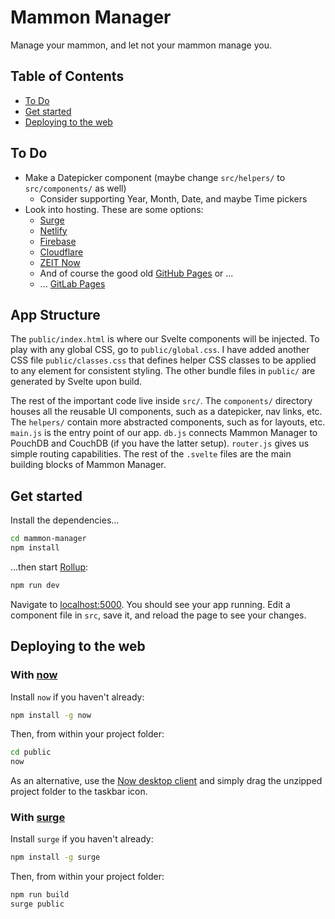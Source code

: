 # Mammon Manager

Manage your mammon, and let not your mammon manage you.

## Table of Contents

* [To Do](#to-do)
* [Get started](#get-started)
* [Deploying to the web](#deploying-to-the-web)

## To Do

* Make a Datepicker component (maybe change `src/helpers/` to `src/components/` as well)
  * Consider supporting Year, Month, Date, and maybe Time pickers
* Look into hosting. These are some options:
  * [Surge](https://github.com/sintaxi/surge)
  * [Netlify](https://www.netlify.com)
  * [Firebase](https://firebase.google.com)
  * [Cloudflare](https://www.cloudflare.com)
  * [ZEIT Now](https://zeit.co)
  * And of course the good old [GitHub Pages](https://pages.github.com) or ...
  * ... [GitLab Pages](https://about.gitlab.com/product/pages)

## App Structure

The `public/index.html` is where our Svelte components will be injected. To play with any global CSS, go to `public/global.css`. I have added another CSS file `public/classes.css` that defines helper CSS classes to be applied to any element for consistent styling. The other bundle files in `public/` are generated by Svelte upon build.

The rest of the important code live inside `src/`. The `components/` directory houses all the reusable UI components, such as a datepicker, nav links, etc. The `helpers/` contain more abstracted components, such as for layouts, etc. `main.js` is the entry point of our app. `db.js` connects Mammon Manager to PouchDB and CouchDB (if you have the latter setup). `router.js` gives us simple routing capabilities. The rest of the `.svelte` files are the main building blocks of Mammon Manager.

## Get started

Install the dependencies...

```bash
cd mammon-manager
npm install
```

...then start [Rollup](https://rollupjs.org):

```bash
npm run dev
```

Navigate to [localhost:5000](http://localhost:5000). You should see your app running. Edit a component file in `src`, save it, and reload the page to see your changes.

## Deploying to the web

### With [now](https://zeit.co/now)

Install `now` if you haven't already:

```bash
npm install -g now
```

Then, from within your project folder:

```bash
cd public
now
```

As an alternative, use the [Now desktop client](https://zeit.co/download) and simply drag the unzipped project folder to the taskbar icon.

### With [surge](https://surge.sh/)

Install `surge` if you haven't already:

```bash
npm install -g surge
```

Then, from within your project folder:

```bash
npm run build
surge public
```
